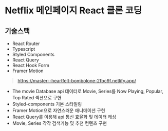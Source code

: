 # Netflix 메인페이지 React 클론 코딩

## 기술스택
- React Router
- Typescript
- Styled Components
- React Query
- React Hook Form
- Framer Motion
  
> https://master--heartfelt-bombolone-2fbc9f.netlify.app/

- The movie Database api 데이터로 Movie, Series를 Now Playing, Popular, Top Rated 섹션으로 구현
- Styled-components 기본 스타일링
- Framer Motion으로 자연스러운 애니메이션 구현
- React Query를 이용해 api 통신 효율화 및 데이터 캐싱
- Movie, Series 각각 검색기능 및 추천 컨텐츠 구현

